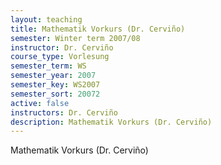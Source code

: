 ```yaml
---
layout: teaching
title: Mathematik Vorkurs (Dr. Cerviño)
semester: Winter term 2007/08
instructor: Dr. Cerviño
course_type: Vorlesung
semester_term: WS
semester_year: 2007
semester_key: WS2007
semester_sort: 20072
active: false
instructors: Dr. Cerviño
description: Mathematik Vorkurs (Dr. Cerviño)
---
```


Mathematik Vorkurs (Dr. Cerviño)

